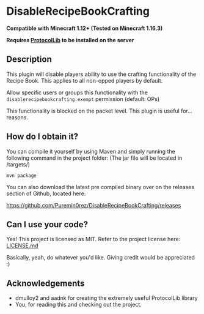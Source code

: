 # DisableRecipeBookCrafting

**Compatible with Minecraft 1.12+ (Tested on Minecraft 1.16.3)**

**Requires [ProtocolLib](https://www.spigotmc.org/resources/protocollib.1997/) to be installed on the server**

## Description
This plugin will disable players ability to use the crafting functionality of the Recipe Book. This applies to all non-opped players by default.

Allow specific users or groups this functionality with the `disablerecipebookcrafting.exempt` permission (default: OPs)

This functionality is blocked on the packet level. This plugin is useful for... reasons.

## How do I obtain it?

You can compile it yourself by using Maven and simply running the following command in the project folder:
(The jar file will be located in /targets/)

```
mvn package
```

You can also download the latest pre compiled binary over on the releases section of Github, located here:

https://github.com/Puremin0rez/DisableRecipeBookCrafting/releases

## Can I use your code?

Yes! This project is licensed as MIT. Refer to the project license here: [LICENSE.md](LICENSE.md)

Basically, yeah, do whatever you'd like. Giving credit would be appreciated :)

## Acknowledgements

* dmulloy2 and aadnk for creating the extremely useful ProtocolLib library
* You, for reading this and checking out the project.
